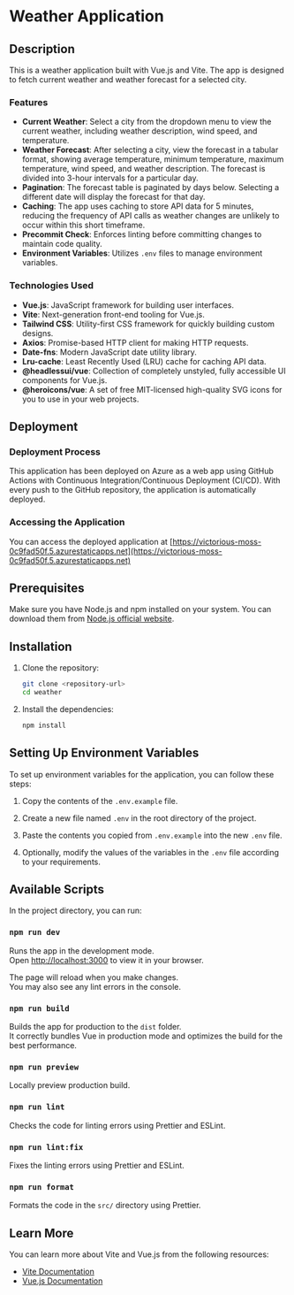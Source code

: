 # Weather Application

## Description

This is a weather application built with Vue.js and Vite. The app is designed to fetch current weather and weather forecast for a selected city.

### Features

- **Current Weather**: Select a city from the dropdown menu to view the current weather, including weather description, wind speed, and temperature.
- **Weather Forecast**: After selecting a city, view the forecast in a tabular format, showing average temperature, minimum temperature, maximum temperature, wind speed, and weather description. The forecast is divided into 3-hour intervals for a particular day.
- **Pagination**: The forecast table is paginated by days below. Selecting a different date will display the forecast for that day.
- **Caching**: The app uses caching to store API data for 5 minutes, reducing the frequency of API calls as weather changes are unlikely to occur within this short timeframe.
- **Precommit Check**: Enforces linting before committing changes to maintain code quality.
- **Environment Variables**: Utilizes `.env` files to manage environment variables.

### Technologies Used

- **Vue.js**: JavaScript framework for building user interfaces.
- **Vite**: Next-generation front-end tooling for Vue.js.
- **Tailwind CSS**: Utility-first CSS framework for quickly building custom designs.
- **Axios**: Promise-based HTTP client for making HTTP requests.
- **Date-fns**: Modern JavaScript date utility library.
- **Lru-cache**: Least Recently Used (LRU) cache for caching API data.
- **@headlessui/vue**: Collection of completely unstyled, fully accessible UI components for Vue.js.
- **@heroicons/vue**: A set of free MIT-licensed high-quality SVG icons for you to use in your web projects.

## Deployment

### Deployment Process

This application has been deployed on Azure as a web app using GitHub Actions with Continuous Integration/Continuous Deployment (CI/CD). With every push to the GitHub repository, the application is automatically deployed.

### Accessing the Application

You can access the deployed application at [https://victorious-moss-0c9fad50f.5.azurestaticapps.net](https://victorious-moss-0c9fad50f.5.azurestaticapps.net)

## Prerequisites

Make sure you have Node.js and npm installed on your system. You can download them from [Node.js official website](https://nodejs.org/).

## Installation

1. Clone the repository:

   ```bash
   git clone <repository-url>
   cd weather
   ```

2. Install the dependencies:

   ```bash
   npm install
   ```

## Setting Up Environment Variables

To set up environment variables for the application, you can follow these steps:

1. Copy the contents of the `.env.example` file.

2. Create a new file named `.env` in the root directory of the project.

3. Paste the contents you copied from `.env.example` into the new `.env` file.

4. Optionally, modify the values of the variables in the `.env` file according to your requirements.

## Available Scripts

In the project directory, you can run:

### `npm run dev`

Runs the app in the development mode.  
Open [http://localhost:3000](http://localhost:3000) to view it in your browser.

The page will reload when you make changes.  
You may also see any lint errors in the console.

### `npm run build`

Builds the app for production to the `dist` folder.  
It correctly bundles Vue in production mode and optimizes the build for the best performance.

### `npm run preview`

Locally preview production build.

### `npm run lint`

Checks the code for linting errors using Prettier and ESLint.

### `npm run lint:fix`

Fixes the linting errors using Prettier and ESLint.

### `npm run format`

Formats the code in the `src/` directory using Prettier.

## Learn More

You can learn more about Vite and Vue.js from the following resources:

- [Vite Documentation](https://vitejs.dev/guide/)
- [Vue.js Documentation](https://vuejs.org/v2/guide/)
